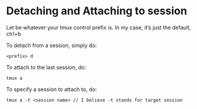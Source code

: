 # Detaching and Attaching to session
Let <prefix> be whatever your tmux control prefix is. In my case, it’s just the default, ctrl+b

To detach from a session, simply do:
```
<prefix> d
```
To attach to the last session, do:
```
tmux a
```
To specify a session to attach to, do:
```
tmux a -t <session name> // I believe -t stands for target session
```